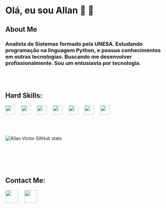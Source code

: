 # **Olá, eu sou Allan**  🤙 👋

## **About Me**

### Analista de Sistemas formado pela UNESA. Estudando programação na linguagem Python, e possuo conhecimentos em outras tecnologias. Buscando me desenvolver profissionalmente. Sou um entusiasta por tecnologia. 
</br>
</br>


## Hard Skills:</br>
<img src="https://emojis.slackmojis.com/emojis/images/1450319444/32/python.png?1450319444" width="30" height="30"/> &nbsp; &nbsp;
<img src="https://emojis.slackmojis.com/emojis/images/1450441296/151/javascript.png?1450441296" width="30" height="30" /> &nbsp; &nbsp;
<img src="https://emojis.slackmojis.com/emojis/images/1470343792/719/html5.png?1470343792" width="30" height="30" /> &nbsp; &nbsp;
<img src="https://emojis.slackmojis.com/emojis/images/1497185511/2411/css.jpg?1497185511" width="30" height="30" /> &nbsp; &nbsp;
<img src="https://emojis.slackmojis.com/emojis/images/1483054030/1541/django.png?1483054030" width="30" height="30"/> &nbsp; &nbsp;
<img src="https://emojis.slackmojis.com/emojis/images/1501021339/341/git.png?1501021339" width="30" height="30"/> &nbsp; &nbsp;
<img src="https://emojis.slackmojis.com/emojis/images/1587484871/8712/github.png?1587484871" width="30" height="30"/>
 
</br>
</br>


![Allan Victor GitHub stats](https://github-readme-stats.vercel.app/api?username=AllanVictorDeveloper&show_icons=true&theme=dracula)

</br>
</br>
</br>
</br>

## Contact Me:
<a href="https://www.linkedin.com/in/allan-victor-442153220/" style="text-decoration:none"><img src="https://emojis.slackmojis.com/emojis/images/1470343326/711/linkedin.png?1470343326" width="40" height="40"/>
</a> &nbsp; &nbsp;
<a href="https://www.instagram.com/allandev91/" style="text-decoration:none"><img src="https://emojis.slackmojis.com/emojis/images/1467306728/632/instagram.png?1467306728" width="40" height="40"/>
</a> &nbsp; &nbsp;
